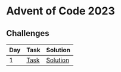 # Advent of Code 2023 

## Challenges 

|Day|Task|Solution|
|---|----|--------|
|1|[Task](https://adventofcode.com/2023/day/1)|[Solution](https://github.com/koehlertimo/adventofcode2023/day1)|
